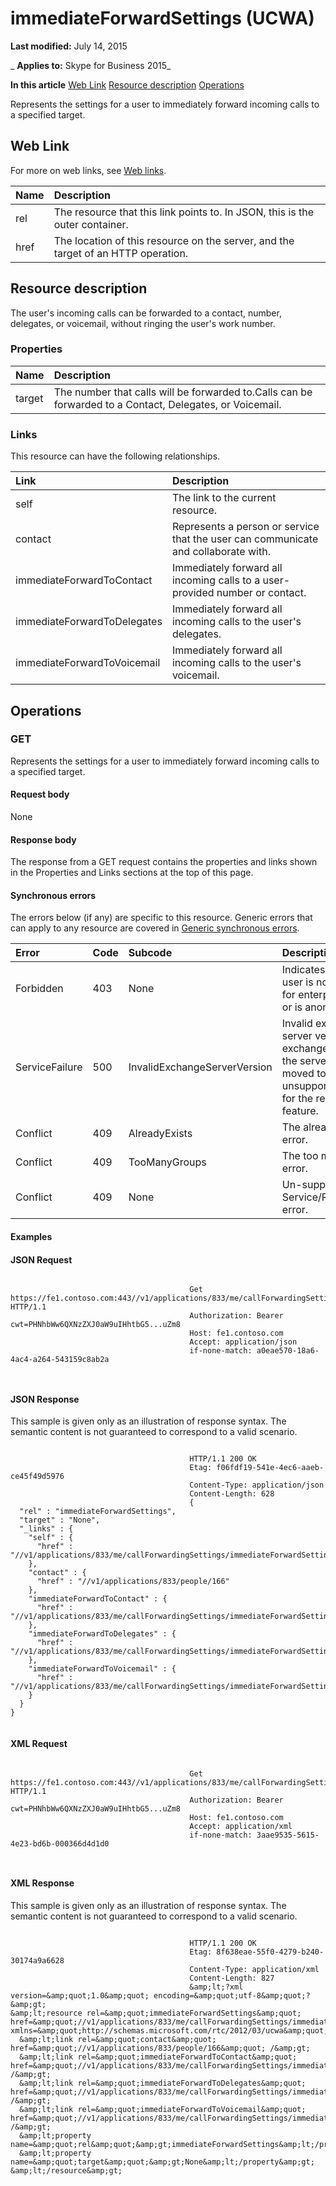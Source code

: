 
# immediateForwardSettings (UCWA)

 **Last modified:** July 14, 2015

 _ **Applies to:** Skype for Business 2015_

 **In this article**
[Web Link](#sectionSection0)
[Resource description](#sectionSection1)
[Operations](#sectionSection2)


Represents the settings for a user to immediately forward incoming calls to a specified target. 

## Web Link
<a name="sectionSection0"> </a>

For more on web links, see [Web links](WebLinks.md).



|**Name**|**Description**|
|:-----|:-----|
|rel|The resource that this link points to. In JSON, this is the outer container.|
|href|The location of this resource on the server, and the target of an HTTP operation.|

## Resource description
<a name="sectionSection1"> </a>

The user's incoming calls can be forwarded to a contact, number, delegates, or voicemail, without ringing the user's work number. 


### Properties





|**Name**|**Description**|
|:-----|:-----|
|target|The number that calls will be forwarded to.Calls can be forwarded to a Contact, Delegates, or Voicemail.|

### Links

This resource can have the following relationships.



|**Link**|**Description**|
|:-----|:-----|
|self|The link to the current resource.|
|contact|Represents a person or service that the user can communicate and collaborate with.|
|immediateForwardToContact|Immediately forward all incoming calls to a user-provided number or contact.|
|immediateForwardToDelegates|Immediately forward all incoming calls to the user's delegates.|
|immediateForwardToVoicemail|Immediately forward all incoming calls to the user's voicemail.|

## Operations
<a name="sectionSection2"> </a>




### GET

Represents the settings for a user to immediately forward incoming calls to a specified target.


#### Request body

None


#### Response body

The response from a GET request contains the properties and links shown in the Properties and Links sections at the top of this page.


#### Synchronous errors

The errors below (if any) are specific to this resource. Generic errors that can apply to any resource are covered in [Generic synchronous errors](GenericSynchronousErrors.md).



|**Error**|**Code**|**Subcode**|**Description**|
|:-----|:-----|:-----|:-----|
|Forbidden|403|None|Indicates that the user is not enabled for enterprise voice or is anonymous.|
|ServiceFailure|500|InvalidExchangeServerVersion|Invalid exchange server version.The exchange mailbox of the server might have moved to an unsupported version for the required feature.|
|Conflict|409|AlreadyExists|The already exists error.|
|Conflict|409|TooManyGroups|The too many groups error.|
|Conflict|409|None|Un-supported Service/Resource/API error.|

#### Examples




#### JSON Request


```

										Get https://fe1.contoso.com:443//v1/applications/833/me/callForwardingSettings/immediateForwardSettings HTTP/1.1
										Authorization: Bearer cwt=PHNhbWw6QXNzZXJ0aW9uIHhtbG5...uZm8
										Host: fe1.contoso.com
										Accept: application/json
										if-none-match: a0eae570-18a6-4ac4-a264-543159c8ab2a
										
									
```


#### JSON Response

This sample is given only as an illustration of response syntax. The semantic content is not guaranteed to correspond to a valid scenario.


```

										HTTP/1.1 200 OK
										Etag: f06fdf19-541e-4ec6-aaeb-ce45f49d5976
										Content-Type: application/json
										Content-Length: 628
										{
  "rel" : "immediateForwardSettings",
  "target" : "None",
  "_links" : {
    "self" : {
      "href" : "//v1/applications/833/me/callForwardingSettings/immediateForwardSettings"
    },
    "contact" : {
      "href" : "//v1/applications/833/people/166"
    },
    "immediateForwardToContact" : {
      "href" : "//v1/applications/833/me/callForwardingSettings/immediateForwardSettings/immediateForwardToContact"
    },
    "immediateForwardToDelegates" : {
      "href" : "//v1/applications/833/me/callForwardingSettings/immediateForwardSettings/immediateForwardToDelegates"
    },
    "immediateForwardToVoicemail" : {
      "href" : "//v1/applications/833/me/callForwardingSettings/immediateForwardSettings/immediateForwardToVoicemail"
    }
  }
}
									
```


#### XML Request


```

										Get https://fe1.contoso.com:443//v1/applications/833/me/callForwardingSettings/immediateForwardSettings HTTP/1.1
										Authorization: Bearer cwt=PHNhbWw6QXNzZXJ0aW9uIHhtbG5...uZm8
										Host: fe1.contoso.com
										Accept: application/xml
										if-none-match: 3aae9535-5615-4e23-bd6b-000366d4d1d0
										
									
```


#### XML Response

This sample is given only as an illustration of response syntax. The semantic content is not guaranteed to correspond to a valid scenario.


```

										HTTP/1.1 200 OK
										Etag: 8f638eae-55f0-4279-b240-30174a9a6628
										Content-Type: application/xml
										Content-Length: 827
										&amp;lt;?xml version=&amp;quot;1.0&amp;quot; encoding=&amp;quot;utf-8&amp;quot;?&amp;gt;
&amp;lt;resource rel=&amp;quot;immediateForwardSettings&amp;quot; href=&amp;quot;//v1/applications/833/me/callForwardingSettings/immediateForwardSettings&amp;quot; xmlns=&amp;quot;http://schemas.microsoft.com/rtc/2012/03/ucwa&amp;quot;&amp;gt;
  &amp;lt;link rel=&amp;quot;contact&amp;quot; href=&amp;quot;//v1/applications/833/people/166&amp;quot; /&amp;gt;
  &amp;lt;link rel=&amp;quot;immediateForwardToContact&amp;quot; href=&amp;quot;//v1/applications/833/me/callForwardingSettings/immediateForwardSettings/immediateForwardToContact&amp;quot; /&amp;gt;
  &amp;lt;link rel=&amp;quot;immediateForwardToDelegates&amp;quot; href=&amp;quot;//v1/applications/833/me/callForwardingSettings/immediateForwardSettings/immediateForwardToDelegates&amp;quot; /&amp;gt;
  &amp;lt;link rel=&amp;quot;immediateForwardToVoicemail&amp;quot; href=&amp;quot;//v1/applications/833/me/callForwardingSettings/immediateForwardSettings/immediateForwardToVoicemail&amp;quot; /&amp;gt;
  &amp;lt;property name=&amp;quot;rel&amp;quot;&amp;gt;immediateForwardSettings&amp;lt;/property&amp;gt;
  &amp;lt;property name=&amp;quot;target&amp;quot;&amp;gt;None&amp;lt;/property&amp;gt;
&amp;lt;/resource&amp;gt;
									
```

